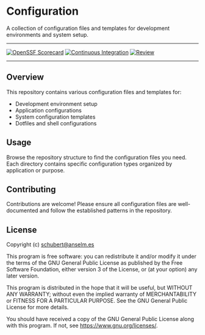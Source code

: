 # Configuration

A collection of configuration files and templates for development environments and system setup.

---

[![OpenSSF Scorecard][ossf-score-badge]][ossf-score-link]
[![Continuous Integration][ci-badge]][ci-link]
[![Review][review-badge]][review-link]

[ossf-score-badge]: https://api.securityscorecards.dev/projects/github.com/anselmes/dotfiles/badge
[ossf-score-link]: https://securityscorecards.dev/viewer/?uri=github.com/anselmes/dotfiles
[ci-badge]: https://github.com/anselmes/dotfiles/actions/workflows/cicd.yml/badge.svg
[ci-link]: https://github.com/anselmes/dotfiles/actions/workflows/cicd.yml
[review-badge]: https://github.com/anselmes/dotfiles/actions/workflows/required/anselmes/cicd/.github/workflows/review.yml/badge.svg
[review-link]: https://github.com/anselmes/dotfiles/actions/workflows/required/anselmes/cicd/.github/workflows/review.yml

---

## Overview

This repository contains various configuration files and templates for:

- Development environment setup
- Application configurations
- System configuration templates
- Dotfiles and shell configurations

## Usage

Browse the repository structure to find the configuration files you need. Each directory contains specific configuration types organized by application or purpose.

## Contributing

Contributions are welcome! Please ensure all configuration files are well-documented and follow the established patterns in the repository.

## License

Copyright (c) [<schubert@anselm.es>](mailto:schubert@anselm.es)

This program is free software: you can redistribute it and/or modify
it under the terms of the GNU General Public License as published by
the Free Software Foundation, either version 3 of the License, or
(at your option) any later version.

This program is distributed in the hope that it will be useful,
but WITHOUT ANY WARRANTY; without even the implied warranty of
MERCHANTABILITY or FITNESS FOR A PARTICULAR PURPOSE. See the
GNU General Public License for more details.

You should have received a copy of the GNU General Public License
along with this program. If not, see <https://www.gnu.org/licenses/>.
